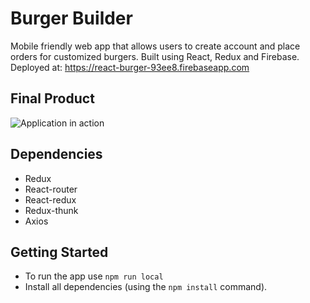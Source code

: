 # Burger Builder

Mobile friendly web app that allows users to create account and place orders for customized burgers. Built using React, Redux and Firebase.
Deployed at: https://react-burger-93ee8.firebaseapp.com

## Final Product

![Application in action](https://github.com/harrishs/burger-builder/blob/master/screen/preview.gif)

## Dependencies

- Redux
- React-router
- React-redux
- Redux-thunk
- Axios

## Getting Started

- To run the app use `npm run local`
- Install all dependencies (using the `npm install` command).
